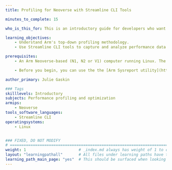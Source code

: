 ```yaml
---
title: Profiling for Neoverse with Streamline CLI Tools

minutes_to_complete: 15

who_is_this_for: This is an introductory guide for developers who want to measure the performance of applications running on Arm Neoverse™-based servers, and discover ways to optimize them.

learning_objectives: 
    - Understand Arm's top-down profiling methodology.
    - Use Streamline CLI tools to capture and analyze performance data from an application.

prerequisites:
    - An Arm Neoverse-based (N1, N2 or V1) computer running Linux. The following host operating systems are supported - Amazon Linux 2023 or newer, Debian 10 or newer, RHEL 8 or newer, Ubuntu 20.04 or newer.

    - Before you begin, you can use the the [Arm Sysreport utility](https://learn.arm.com/learning-paths/servers-and-cloud-computing/sysreport/) to determine whether your system configuration supports hardware-assisted profiling. The `perf counters` entry in the generated report will indicate how many CPU counters are available. The `perf sampling` entry will indicate if SPE is available. You will achieve the best profiles in systems with at least 6 available CPU counters and SPE.

author_primary: Julie Gaskin

### Tags
skilllevels: Introductory
subjects: Performance profiling and optimization
armips:
    - Neoverse
tools_software_languages:
    - Streamline CLI
operatingsystems:
    - Linux


### FIXED, DO NOT MODIFY
# ================================================================================
weight: 1                       # _index.md always has weight of 1 to order correctly
layout: "learningpathall"       # All files under learning paths have this same wrapper
learning_path_main_page: "yes"  # This should be surfaced when looking for related content. Only set for _index.md of learning path content.
---
```


